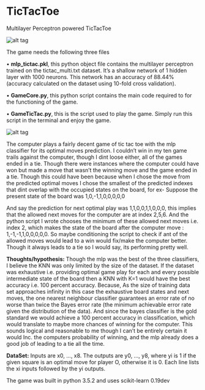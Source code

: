 # TicTacToe
Multilayer Perceptron powered TicTacToe

![alt tag](https://github.com/rooster06/TicTacToe/blob/master/fig1.png)

The game needs the following three files

•	**mlp_tictac.pkl**, this python object file contains the multilayer perceptron trained on the tictac_multi.txt dataset. It’s a shallow network of 1 hidden layer with 1000 neurons. This network has an accuracy of 88.44% (accuracy calculated on the dataset using 10-fold cross validation).

•	**GameCore.py**, this python script contains the main code required to for the functioning of the game.

•	**GameTicTac.py**, this is the script used to play the game. Simply run this script in the terminal and enjoy the game.

![alt tag](https://github.com/rooster06/TicTacToe/blob/master/fig2.png)

The computer plays a fairly decent game of tic tac toe with the mlp classifier for its optimal moves prediction. I couldn’t win in my ten game trails against the computer, though I dint loose either, all of the games ended in a tie. Though there were instances where the computer could have won but made a move that wasn’t the winning move and the game ended in a tie. Though this could have been because when I chose the move from the predicted optimal moves I chose the smallest of the predicted indexes that dint overlap with the occupied states on the board, for ex-
Suppose the present state of the board was 1,0,-1,1,0,0,0,0,0

And say the prediction for next optimal play was 1,1,0,0,1,1,0,0,0, this implies that the allowed next moves for the computer are at index 2,5,6. And the python script I wrote chooses the minimum of these allowed next moves i.e. index 2, which makes the state of the board after the computer move : 1,-1,-1,1,0,0,0,0,0. So maybe conditioning the script to check if ant of the allowed moves would lead to a win would fix/make the computer better. 
Though it always leads to a tie so I would say, its performing pretty well. 

**Thoughts/hypothesis:**
Though the mlp was the best of the three classifiers, I believe the KNN was only limited by the size of the dataset. If the dataset was exhaustive i.e. providing optimal game play for each and every possible intermediate state of the board then a KNN with K=1 would have the best accuracy i.e. 100 percent accuracy. Because, As the size of training data set approaches infinity in this case the exhaustive board states and next moves, the one nearest neighbour classifier guarantees an error rate of no worse than twice the Bayes error rate (the minimum achievable error rate given the distribution of the data). And since the bayes classifier is the gold standard we would achieve a 100 percent accuracy in classification, which would translate to maybe more chances of winning for the computer. This sounds logical and reasonable to me though I can’t be entirely certain it would Inc. the computers probability of winning, and the mlp already does a good job of leading to a tie all the time.

**DataSet:** Inputs are x0, ..., x8. The outputs are y0, ..., y8, where yi is 1 if the given square is an optimal move for player O, otherwise it is 0. Each line lists the xi inputs followed by the yi outputs.

The game was built in python 3.5.2 and uses scikit-learn 0.19dev 
